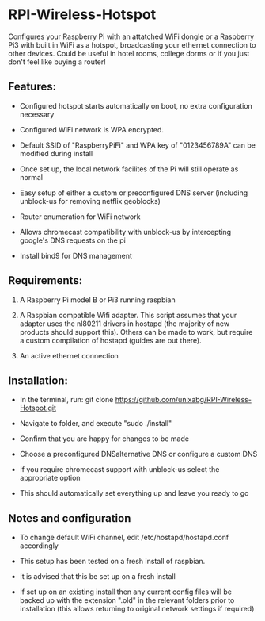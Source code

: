 RPI-Wireless-Hotspot
====================

Configures your Raspberry Pi with an attatched WiFi dongle or a Raspberry Pi3 with built in WiFi as a hotspot,
broadcasting your ethernet connection to other devices. Could be useful in hotel rooms, college dorms
or if you just don't feel like buying a router!


Features:
---------

* Configured hotspot starts automatically on boot, no extra configuration necessary

* Configured WiFi network is WPA encrypted.

* Default SSID of "RaspberryPiFi" and WPA key of "0123456789A" can be modified during install

* Once set up, the local network facilites of the Pi will still operate as normal

* Easy setup of either a custom or preconfigured DNS server (including unblock-us for removing netflix geoblocks)

* Router enumeration for WiFi network

* Allows chromecast compatibility with unblock-us by intercepting google's DNS requests on the pi

* Install bind9 for DNS management

Requirements:
-------------

1. A Raspberry Pi model B or Pi3 running raspbian

2. A Raspbian compatible Wifi adapter. This script assumes that your adapter uses the nl80211 drivers in hostapd (the majority of new products should support this). Others can be made to work, but require a custom compilation of hostapd (guides are out there).

3. An active ethernet connection


Installation:
-------------

* In the terminal, run:
    git clone https://github.com/unixabg/RPI-Wireless-Hotspot.git

* Navigate to folder, and execute "sudo ./install"

* Confirm that you are happy for changes to be made

* Choose a preconfigured DNSalternative DNS or configure a custom DNS

* If you require chromecast support with unblock-us select the appropriate option

* This should automatically set everything up and leave you ready to go


Notes and configuration
-----------------------

* To change default WiFi channel, edit /etc/hostapd/hostapd.conf accordingly

* This setup has been tested on a fresh install of raspbian.

* It is advised that this be set up on a fresh install

* If set up on an existing install then any current config files will be backed up with the extension ".old" in the relevant folders prior to installation (this allows returning to original network settings if required)

